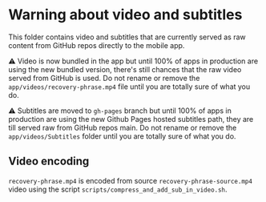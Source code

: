 # Warning about video and subtitles

This folder contains video and subtitles that are currently served as raw content from GitHub repos directly to the mobile app.

:warning: Video is now bundled in the app but until 100% of apps in production are using the new bundled version,
there's still chances that the raw video served from GitHub is used.
Do not rename or remove the `app/videos/recovery-phrase.mp4` file until you are totally sure of what you do.

:warning: Subtitles are moved to `gh-pages` branch but until 100% of apps in production are using the new Github Pages hosted
subtitles path, they are till served raw from GitHub repos main.
Do not rename or remove the `app/videos/Subtitles` folder until you are totally sure of what you do.

## Video encoding

`recovery-phrase.mp4` is encoded from source `recovery-phrase-source.mp4` video using the script `scripts/compress_and_add_sub_in_video.sh`.
